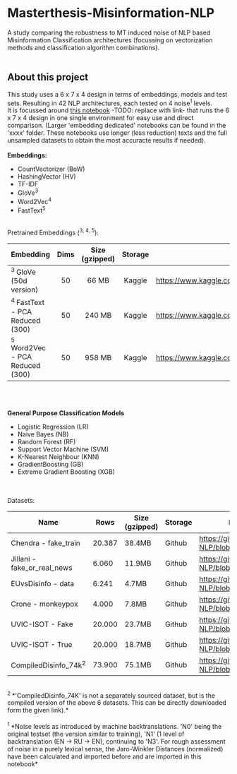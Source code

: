 # Masterthesis-Misinformation-NLP
A study comparing the robustness to MT induced noise of NLP based Misinformation Classification architectures (focussing on vectorization methods and  classification algorithm combinations).  
<br>
## About this project
This study uses a 6 x 7 x 4 design in terms of embeddings, models and test sets. Resulting in 42 NLP architectures, each tested on 4 noise<sup>1</sup> levels.   
It is focussed around [this notebook](https://github.com/StevenPeutz/Masterthesis-Disinformation-NLP/tree/master/CODE) -TODO: replace with link- that runs the 6 x 7 x 4 design in one single environment for easy use and direct comparison. (Larger 'embedding dedicated' notebooks can be found in the 'xxxx' folder. These notebooks use longer (less reduction) texts and the full unsampled datasets to obtain the most accuracte results if needed).
<br>
<br>
**Embeddings:**
- CountVectorizer (BoW)
- HashingVector (HV)
- TF-IDF
- GloVe<sup>3</sup>
- Word2Vec<sup>4</sup>
- FastText<sup>5</sup>
<br>
Pretrained Embeddings (<sup>3, 4, 5</sup>):


|                Embedding               | Dims | Size (gzipped) |  Storage   |                                                 Download link                                                 |
| :------------------------------------|:----:|:--------------:|:----------:|:---------------------------------------------------------------------------------------------------------: |
|           <sup>3  </sup>GloVe  (50d version)          | 50   |   66 MB        |   Kaggle   |         https://www.kaggle.com/datasets/stevenpeutz/tinypretrainedembeddings         |
|      <sup>4  </sup>FastText - PCA Reduced (300)     | 50   |   240 MB       |   Kaggle   |         https://www.kaggle.com/datasets/stevenpeutz/tinypretrainedembeddings         |
|     <sup>5  </sup>Word2Vec - PCA Reduced (300)       | 50   |   958 MB       |   Kaggle   |         https://www.kaggle.com/datasets/stevenpeutz/tinypretrainedembeddings         |


<br>
<br>

**General Purpose Classification Models**
- Logistic Regression (LR)
- Naive Bayes (NB)
- Random Forest (RF)
- Support Vector Machine (SVM)
- K-Nearest Neighbour (KNN)
- GradientBoosting (GB)
- Extreme Gradient Boosting (XGB)   
  
<br>
<br>
Datasets:  

| Name                          | Rows   | Size (gzipped) | Storage | Download link (use raw version if directly in notebook)                                                   |
| -----------------------------|-------|----------------|---------| -------------------------------------------------------------------------------------------------------------|
| Chendra - fake_train                    | 20.387| 38.4MB         | Github  | https://github.com/StevenPeutz/Masterthesis-Misinformation-NLP/blob/master/DATA/21k_Chendra/fake_train.csv.gz |
| Jillani - fake_or_real_news             | 6.060 | 11.9MB         | Github  | https://github.com/StevenPeutz/Masterthesis-Misinformation-NLP/blob/master/DATA/6k_Jillani/fake_or_real_news.csv.gz |
| EUvsDisinfo - data                          | 6.241 | 4.7MB          | Github  | https://github.com/StevenPeutz/Masterthesis-Misinformation-NLP/blob/master/DATA/EUvsDisinfo.eu/data.csv.gz |
| Crone - monkeypox                     | 4.000 | 7.8MB          | Github  | https://github.com/StevenPeutz/Masterthesis-Misinformation-NLP/blob/master/DATA/MonkeyPoxMisinfo/monkeypox.csv.gz |
| UVIC-ISOT - Fake                          | 20.000| 23.7MB         | Github  | https://github.com/StevenPeutz/Masterthesis-Misinformation-NLP/blob/master/DATA/UVIC-ISOT/Fake.csv.gz |
| UVIC-ISOT - True                          | 20.000| 18.7MB         | Github  | https://github.com/StevenPeutz/Masterthesis-Misinformation-NLP/blob/master/DATA/UVIC-ISOT/True.csv.gz |
| CompiledDisinfo_74k<sup>2  </sup>          | 73.900| 75.1MB         | Github  | https://github.com/StevenPeutz/Masterthesis-Misinformation-NLP/blob/master/DATA/CompiledDisinfo_74k/CompiledDisinfo_74k.csv.gz | 

<br>
<sup>2  </sup> *'CompiledDisinfo_74K' is not a separately sourced dataset, but is the compiled version of the above 6 datasets. This can be directly downloaded form the given link).*

<br>

<br>
<sup>1  </sup> *Noise levels as introduced by machine backtranslations. 'N0' being the original testset (the version similar to training), 'N1' (1 level of backtranslation (EN -> RU -> EN), continuing to 'N3'.
For rough assessment of noise in a purely lexical sense, the Jaro-Winkler Distances (normalized) have been calculated and imported before and are imported in this notebook*  
<br>
<br>

